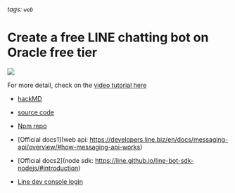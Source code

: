 ###### tags: `web`

# Create a free LINE chatting bot on Oracle free tier

![](https://i.imgur.com/GdJu1NY.png)

For more detail, check on the [video tutorial here](https://youtu.be/pUr-dhkPmOY)
- [hackMD](https://developers.line.biz/zh-hant/)
- [source code](https://github.com/happyeric77/line-bot)


- [Npm repo](https://www.npmjs.com/package/@line/bot-sdk)
- [Official docs1](web api: https://developers.line.biz/en/docs/messaging-api/overview/#how-messaging-api-works)
- [Official docs2](node sdk: https://line.github.io/line-bot-sdk-nodejs/#introduction)
- [Line dev console login](https://developers.line.biz/zh-hant/)
